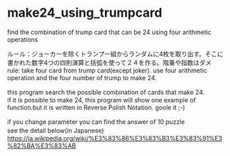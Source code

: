 # make24_using_trumpcard
find the combination of trump card that can be 24 using four arithmetic operations

ルール：ジョーカーを除くトランプ一組からランダムに4枚を取り出す。そこに書かれた数字4つの四則演算と括弧を使って２４を作る。階乗や指数はダメ　　　  
rule: take four card from trump card(except joker). use four arithmetic operation and the four number of trump to make 24.


this program search the possible combination of cards that make 24.　　  
if it is possible to make 24, this program will show one example of function.but it is written in Reverse Polish Notation. goole it ;-)


if you change parameter you can find the answer of 10 puzzle　　  
see the detail below(in Japanese)　　  
https://ja.wikipedia.org/wiki/%E3%83%86%E3%83%B3%E3%83%91%E3%82%BA%E3%83%AB
